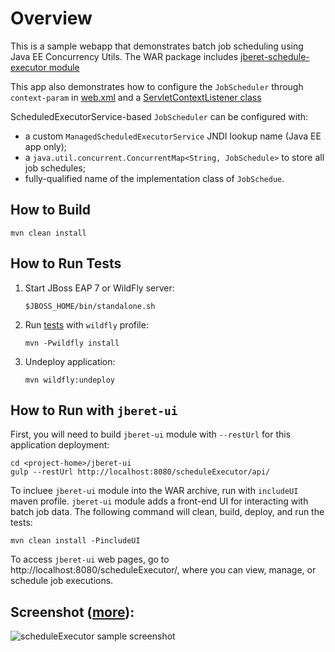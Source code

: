# Overview

This is a sample webapp that demonstrates batch job scheduling using Java EE Concurrency Utils.
The WAR package includes [jberet-schedule-executor module](https://github.com/jberet/jsr352/tree/master/jberet-schedule/jberet-schedule-executor)

This app also demonstrates how to configure the `JobScheduler` through `context-param` in 
[web.xml](https://github.com/jberet/jsr352/blob/master/wildfly-jberet-samples/scheduleExecutor/src/main/webapp/WEB-INF/web.xml) 
and a [ServletContextListener class](https://github.com/jberet/jsr352/blob/master/wildfly-jberet-samples/scheduleExecutor/src/main/java/org/jberet/samples/wildfly/schedule/executor/ContextListener1.java)

ScheduledExecutorService-based `JobScheduler` can be configured with:

 * a custom `ManagedScheduledExecutorService` JNDI lookup name (Java EE app only);
 * a `java.util.concurrent.ConcurrentMap<String, JobSchedule>` to store all job schedules;
 * fully-qualified name of the implementation class of `JobSchedue`.

## How to Build

    mvn clean install

## How to Run Tests

1. Start JBoss EAP 7 or WildFly server:
    
    ```
    $JBOSS_HOME/bin/standalone.sh
    ```
  
2. Run [tests](https://github.com/jberet/jsr352/blob/master/wildfly-jberet-samples/scheduleExecutor/src/test/java/org/jberet/samples/wildfly/schedule/executor/ScheduleExecutorIT.java)
    with `wildfly` profile:
    
    ```
    mvn -Pwildfly install
    ```
     
3. Undeploy application:
    
    ```
    mvn wildfly:undeploy
    ```
    
## How to Run with `jberet-ui`

 First, you will need to build `jberet-ui` module with `--restUrl` for this application deployment:
 
 ```
 cd <project-home>/jberet-ui
 gulp --restUrl http://localhost:8080/scheduleExecutor/api/
 ```
 
 To incluee `jberet-ui` module into the WAR archive, run with `includeUI`
 maven profile. `jberet-ui` module adds a front-end UI for interacting with 
 batch job data. The following command will clean, build, deploy, and run the tests:
 
 ```
 mvn clean install -PincludeUI
 ```
 
 To access `jberet-ui` web pages, go to http://localhost:8080/scheduleExecutor/, where you can 
 view, manage, or schedule job executions.
 
## Screenshot ([more](https://github.com/jberet/jsr352/issues/71#issuecomment-216072257)):

![scheduleExecutor sample screenshot](https://cloud.githubusercontent.com/assets/2079251/14944316/6ede6638-0fbd-11e6-923a-ab843ef23efc.png)